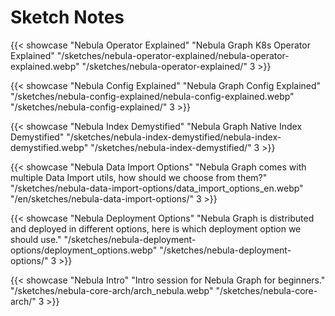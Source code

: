 # Sketch Notes


{{< showcase "Nebula Operator Explained" "Nebula Graph K8s Operator Explained" "/sketches/nebula-operator-explained/nebula-operator-explained.webp" "/sketches/nebula-operator-explained/" 3 >}}

{{< showcase "Nebula Config Explained" "Nebula Graph Config Explained" "/sketches/nebula-config-explained/nebula-config-explained.webp" "/sketches/nebula-config-explained/" 3 >}}

{{< showcase "Nebula Index Demystified" "Nebula Graph Native Index Demystified" "/sketches/nebula-index-demystified/nebula-index-demystified.webp" "/sketches/nebula-index-demystified/" 3 >}}

{{< showcase "Nebula Data Import Options" "Nebula Graph comes with multiple Data Import utils, how should we choose from them?" "/sketches/nebula-data-import-options/data_import_options_en.webp" "/en/sketches/nebula-data-import-options/" 3 >}}

{{< showcase "Nebula Deployment Options" "Nebula Graph is distributed and deployed in different options, here is which deployment option we should use." "/sketches/nebula-deployment-options/deployment_options.webp" "/sketches/nebula-deployment-options/" 3 >}}

{{< showcase "Nebula Intro" "Intro session for Nebula Graph for beginners." "/sketches/nebula-core-arch/arch_nebula.webp" "/sketches/nebula-core-arch/" 3 >}}

